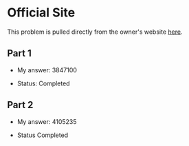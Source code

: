 # Official Site
This problem is pulled directly from the owner's website [here](https://adventofcode.com/2021/day/3).

## Part 1

- My answer: 3847100

- Status: Completed

## Part 2

- My answer: 4105235

- Status Completed
